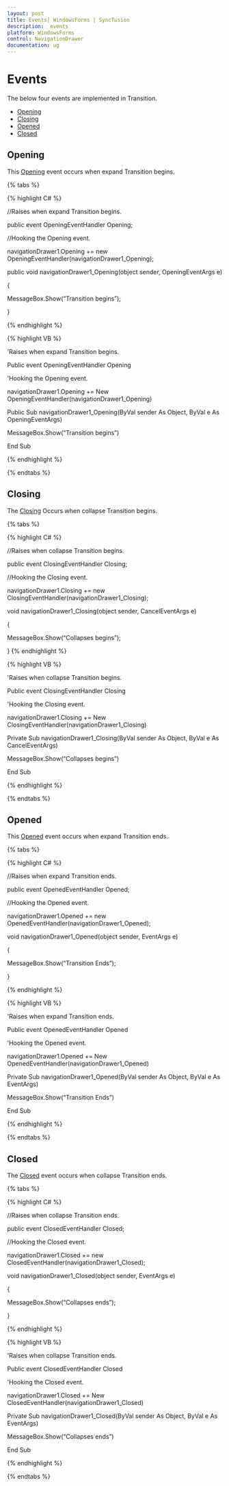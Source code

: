 ```yaml
---
layout: post
title: Events| WindowsForms | Syncfusion
description:  events
platform: WindowsForms
control: NavigationDrawer 
documentation: ug
---
```


# Events

The below four events are implemented in Transition.

* [Opening](https://help.syncfusion.com/cr/windowsforms/Syncfusion.Tools.Windows~Syncfusion.Windows.Forms.Tools.NavigationDrawer~Opening_EV.html)
* [Closing](https://help.syncfusion.com/cr/windowsforms/Syncfusion.Tools.Windows~Syncfusion.Windows.Forms.Tools.NavigationDrawer~Closing_EV.html)
* [Opened](https://help.syncfusion.com/cr/windowsforms/Syncfusion.Tools.Windows~Syncfusion.Windows.Forms.Tools.NavigationDrawer~Opened_EV.html)
* [Closed](https://help.syncfusion.com/cr/windowsforms/Syncfusion.Tools.Windows~Syncfusion.Windows.Forms.Tools.NavigationDrawer~Closed_EV.html)

## Opening

This [Opening](https://help.syncfusion.com/cr/windowsforms/Syncfusion.Tools.Windows~Syncfusion.Windows.Forms.Tools.NavigationDrawer~Opening_EV.html) event occurs when expand Transition begins.

{% tabs %}

{% highlight C# %}

//Raises when expand Transition begins.

public event OpeningEventHandler Opening;

//Hooking the Opening event.

navigationDrawer1.Opening += new OpeningEventHandler(navigationDrawer1_Opening);

public void navigationDrawer1_Opening(object sender, OpeningEventArgs e)

{
	
 MessageBox.Show(“Transition begins”);
	  
}

{% endhighlight %}

{% highlight VB %}

'Raises when expand Transition begins.

Public event OpeningEventHandler Opening

'Hooking the Opening event.

navigationDrawer1.Opening += New OpeningEventHandler(navigationDrawer1_Opening)

Public Sub navigationDrawer1_Opening(ByVal sender As Object, ByVal e As OpeningEventArgs)

MessageBox.Show(“Transition begins”)

End Sub

{% endhighlight %}

{% endtabs %}

## Closing

The [Closing](https://help.syncfusion.com/cr/windowsforms/Syncfusion.Tools.Windows~Syncfusion.Windows.Forms.Tools.NavigationDrawer~Closing_EV.html) Occurs when collapse Transition begins.

{% tabs %}

{% highlight C# %}

//Raises when collapse Transition begins.

public event ClosingEventHandler Closing;

//Hooking the Closing event.

navigationDrawer1.Closing += new ClosingEventHandler(navigationDrawer1_Closing);

void navigationDrawer1_Closing(object sender, CancelEventArgs e)

{

MessageBox.Show(“Collapses begins”);

}
{% endhighlight %}

{% highlight VB %}

'Raises when collapse Transition begins.

Public event ClosingEventHandler Closing

'Hooking the Closing event.

navigationDrawer1.Closing += New ClosingEventHandler(navigationDrawer1_Closing)

Private Sub navigationDrawer1_Closing(ByVal sender As Object, ByVal e As CancelEventArgs)

MessageBox.Show(“Collapses begins”)

End Sub

{% endhighlight %}

{% endtabs %}


## Opened

This [Opened](https://help.syncfusion.com/cr/windowsforms/Syncfusion.Tools.Windows~Syncfusion.Windows.Forms.Tools.NavigationDrawer~Opened_EV.html) event occurs when expand Transition ends.

{% tabs %}

{% highlight C# %}

//Raises when expand Transition ends.

public event OpenedEventHandler Opened;

//Hooking the Opened event.

navigationDrawer1.Opened += new OpenedEventHandler(navigationDrawer1_Opened);

void navigationDrawer1_Opened(object sender, EventArgs e)

{

MessageBox.Show(“Transition Ends”);

}

{% endhighlight %}

{% highlight VB %}

'Raises when expand Transition ends.

Public event OpenedEventHandler Opened

'Hooking the Opened event.

navigationDrawer1.Opened += New OpenedEventHandler(navigationDrawer1_Opened)

Private Sub navigationDrawer1_Opened(ByVal sender As Object, ByVal e As EventArgs)

MessageBox.Show(“Transition Ends”)

End Sub

{% endhighlight %}

{% endtabs %}

## Closed

The [Closed](https://help.syncfusion.com/cr/windowsforms/Syncfusion.Tools.Windows~Syncfusion.Windows.Forms.Tools.NavigationDrawer~Closed_EV.html) event occurs when collapse Transition ends.

{% tabs %}

{% highlight C# %}

//Raises when collapse Transition ends.

public event ClosedEventHandler Closed;

//Hooking the Closed event.

navigationDrawer1.Closed += new ClosedEventHandler(navigationDrawer1_Closed);

void navigationDrawer1_Closed(object sender, EventArgs e)

{

MessageBox.Show(“Collapses ends”);

}

{% endhighlight %}

{% highlight VB %}

'Raises when collapse Transition ends.

Public event ClosedEventHandler Closed

'Hooking the Closed event.

navigationDrawer1.Closed += New ClosedEventHandler(navigationDrawer1_Closed)

Private Sub navigationDrawer1_Closed(ByVal sender As Object, ByVal e As EventArgs)

MessageBox.Show(“Collapses ends”)

End Sub

{% endhighlight %}

{% endtabs %}





